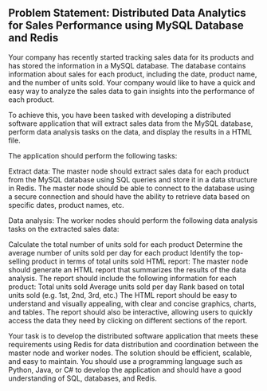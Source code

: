 ## Problem Statement: Distributed Data Analytics for Sales Performance using MySQL Database and Redis

Your company has recently started tracking sales data for its products and has stored the information in a MySQL database. The database contains information about sales for each product, including the date, product name, and the number of units sold. Your company would like to have a quick and easy way to analyze the sales data to gain insights into the performance of each product.

To achieve this, you have been tasked with developing a distributed software application that will extract sales data from the MySQL database, perform data analysis tasks on the data, and display the results in a HTML file.

The application should perform the following tasks:

Extract data: The master node should extract sales data for each product from the MySQL database using SQL queries and store it in a data structure in Redis. The master node should be able to connect to the database using a secure connection and should have the ability to retrieve data based on specific dates, product names, etc.

Data analysis: The worker nodes should perform the following data analysis tasks on the extracted sales data:

Calculate the total number of units sold for each product
Determine the average number of units sold per day for each product
Identify the top-selling product in terms of total units sold
HTML report: The master node should generate an HTML report that summarizes the results of the data analysis. The report should include the following information for each product:
Total units sold
Average units sold per day
Rank based on total units sold (e.g. 1st, 2nd, 3rd, etc.)
The HTML report should be easy to understand and visually appealing, with clear and concise graphics, charts, and tables. The report should also be interactive, allowing users to quickly access the data they need by clicking on different sections of the report.

Your task is to develop the distributed software application that meets these requirements using Redis for data distribution and coordination between the master node and worker nodes. The solution should be efficient, scalable, and easy to maintain. You should use a programming language such as Python, Java, or C# to develop the application and should have a good understanding of SQL, databases, and Redis.
